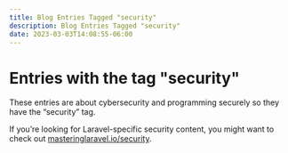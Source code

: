 ```yaml
---
title: Blog Entries Tagged "security"
description: Blog Entries Tagged "security"
date: 2023-03-03T14:08:55-06:00
---
```

# Entries with the tag "security"

These entries are about cybersecurity and programming securely so they have the “security” tag.

If you’re looking for Laravel-specific security content, you might want to check out [masteringlaravel.io/security](https://masteringlaravel.io/security).
